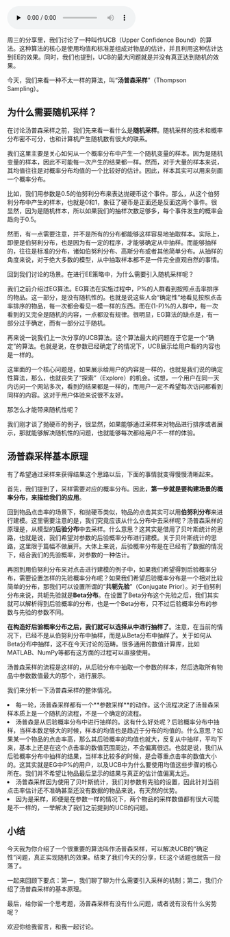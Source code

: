 <audio id="audio" title="069 | 推荐的Exploit和Explore算法之三：汤普森采样算法" controls="" preload="none"><source id="mp3" src="https://static001.geekbang.org/resource/audio/f5/df/f50c7d754e25bfe9f95f6e115d33c7df.mp3"></audio>

周三的分享里，我们讨论了一种叫作UCB（Upper Confidence Bound）的算法。这种算法的核心是使用均值和标准差组成对物品的估计，并且利用这种估计达到EE的效果。同时，我们也提到，UCB的最大问题就是并没有真正达到随机的效果。

今天，我们来看一种不太一样的算法，叫“**汤普森采样**”（Thompson Sampling）。

## 为什么需要随机采样？

在讨论汤普森采样之前，我们先来看一看什么是**随机采样**。随机采样的技术和概率分布密不可分，也和计算机产生随机数有很大的联系。

我们这里主要是关心如何从一个概率分布中产生一个随机变量的样本。因为是随机变量的样本，因此不可能每一次产生的结果都一样。然而，对于大量的样本来说，其均值往往是对概率分布均值的一个比较好的估计。因此，样本其实可以用来刻画一个概率分布。

比如，我们用参数是0.5的伯努利分布来表达抛硬币这个事件。那么，从这个伯努利分布中产生的样本，也就是0和1，象征了硬币是正面还是反面这两个事件。很显然，因为是随机样本，所以如果我们的抽样次数足够多，每个事件发生的概率会趋向于0.5。

然而，有一点需要注意，并不是所有的分布都能够这样容易地抽取样本。实际上，即便是伯努利分布，也是因为有一定的程序，才能够确定从中抽样。而能够抽样的，往往是标准的分布，诸如伯努利分布、高斯分布或者其他简单分布。从抽样的角度来说，对于绝大多数的模型，从中抽取样本都不是一件完全直观自然的事情。

回到我们讨论的场景。在进行EE策略中，为什么需要引入随机采样呢？

我们之前介绍过EG算法。EG算法在实施过程中，P%的人群看到按照点击率排序的物品。这一部分，是没有随机性的。也就是说这些人会“确定性”地看见按照点击率排序的物品，每一次都会看见一模一样的东西。而在(1-P)%的人群中，每一次看到的又完全是随机的内容，一点都没有规律。很明显，EG算法的缺点是，有一部分过于确定，而有一部分过于随机。

再来说一说我们上一次分享的UCB算法。这个算法最大的问题在于它是一个“确定”的算法。也就是说，在参数已经确定了的情况下，UCB展示给用户看的内容也是一样的。

这里面的一个核心问题是，如果展示给用户的内容是一样的，也就是我们说的确定性算法，那么，也就丧失了“探索”（Explore）的机会。试想，一个用户在同一天内访问一个网站多次，看到的结果都是一样的，而用户一定不希望每次访问都看到同样的内容。这对于用户体验来说很不友好。

那怎么才能带来随机性呢？

我们刚才谈了抛硬币的例子，很显然，如果能够通过采样来对物品进行排序或者展示，那就能够解决随机性的问题，也就能够每次都给用户不一样的体验。

## 汤普森采样基本原理

有了希望通过采样来获得结果这个思路以后，下面的事情就变得慢慢清晰起来。

首先，我们提到了，采样需要对应的概率分布。因此，**第一步就是要构建场景的概率分布，来描绘我们的应用**。

回到物品点击率的场景下，和抛硬币类似，物品的点击其实可以用**伯努利分布**来进行建模。这里需要注意的是，我们究竟应该从什么分布中去采样呢？汤普森采样的原理是，从模型的**后验分布**中去采样。什么意思？这其实是借用了贝叶斯统计的思路，也就是说，我们希望对参数的后验概率分布进行建模。关于贝叶斯统计的思路，这里限于篇幅不做展开。大体上来说，后验概率分布是在已经有了数据的情况下，结合我们的先验概率，对参数的一种估计。

再回到用伯努利分布来对点击进行建模的例子中，如果我们希望得到后验概率分布，需要设置怎样的先验概率分布呢？如果我们希望后验概率分布是一个相对比较简单的分布，那我们可以设置所谓的“**共轭先验**”（Conjugate Prior）。对于伯努利分布来说，共轭先验就是**Beta分布**。在设置了Beta分布这个先验之后，我们其实就可以解析得到后验概率的分布，也是一个Beta分布，只不过后验概率分布的参数与先验的参数不同。

**在构造好后验概率分布之后，我们就可以选择从中进行抽样了**。注意，在当前的情况下，已经不是从伯努利分布中抽样，而是从Beta分布中抽样了。关于如何从Beta分布中抽样，这不在今天讨论的范畴。很多通用的数值计算库，比如MATLAB、NumPy等都有这方面的过程可以直接使用。

汤普森采样的流程是这样的，从后验分布中抽取一个参数的样本，然后选取所有物品中参数数值最大的那个，进行展示。

我们来分析一下汤普森采样的整体情况。

<li>
每一轮，汤普森采样都有一个**参数采样**的动作。这个流程决定了汤普森采样本质上是一个随机的流程，不是一个确定的流程。
</li>
<li>
汤普森是从后验概率分布中进行抽样的。这有什么好处呢？后验概率分布中抽样，当样本数足够大的时候，样本的均值也是趋近于分布的均值的。什么意思？如果某一个物品的点击率高，那么其后验概率的均值也就大，反复从中抽样，平均下来，基本上还是在这个点击率的数值范围周边，不会偏离很远。也就是说，我们从后验概率分布中抽样的结果，当样本比较多的时候，是会尊重点击率的数值大小的。这其实就是EG中P%的用户，以及UCB中为什么要使用均值这些步骤的核心所在。我们并不希望让物品最后显示的结果与真正的估计值偏离太远。
</li>
<li>
汤普森采样因为使用了贝叶斯统计，我们对参数有先验的设置，因此针对当前点击率估计还不准确甚至还没有数据的物品来说，有天然的优势。
</li>
<li>
因为是采样，即便是在参数一样的情况下，两个物品的采样数值都有很大可能是不一样的，一举解决了我们之前提到的UCB的问题。
</li>

## 小结

今天我为你介绍了一个很重要的算法叫作汤普森采样，可以解决UCB的“确定性”问题，真正实现随机的效果。结束了我们今天的分享，EE这个话题也就告一段落了。

一起来回顾下要点：第一，我们聊了聊为什么需要引入采样的机制；第二，我们介绍了汤普森采样的基本原理。

最后，给你留一个思考题，汤普森采样有没有什么问题，或者说有没有什么劣势呢？

欢迎你给我留言，和我一起讨论。


